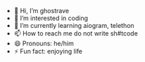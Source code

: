 - 👋 Hi, I’m ghostrave
- 👀 I’m interested in coding
- 🌱 I’m currently learning aiogram, telethon
- 📫 How to reach me do not write sh#tcode
- 😄 Pronouns: he/him
- ⚡ Fun fact: enjoying life

